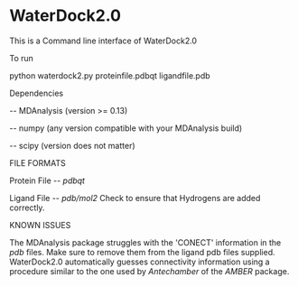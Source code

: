 # WaterDock2.0

This is a Command line interface of WaterDock2.0

To run

python waterdock2.py proteinfile.pdbqt ligandfile.pdb

Dependencies

-- MDAnalysis (version >= 0.13)

-- numpy (any version compatible with your MDAnalysis build)

-- scipy (version does not matter)


FILE FORMATS

Protein File -- *pdbqt*

Ligand File -- *pdb/mol2*
Check to ensure that Hydrogens are added correctly. 

KNOWN ISSUES

The MDAnalysis package struggles with the 'CONECT' information in the *pdb* files.
Make sure to remove them from the ligand pdb files supplied.
WaterDock2.0 automatically guesses connectivity information using a procedure similar to the one used by *Antechamber* of the *AMBER* package. 
